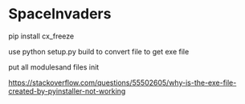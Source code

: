 # SpaceInvaders
pip install cx_freeze

use python setup.py build to convert file to get exe file

put all modulesand files init

https://stackoverflow.com/questions/55502605/why-is-the-exe-file-created-by-pyinstaller-not-working
